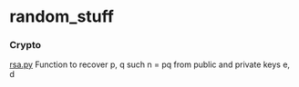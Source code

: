 # random_stuff

### Crypto
[rsa.py](rsa.py)
Function to recover p, q such n = pq from public and private keys e, d
